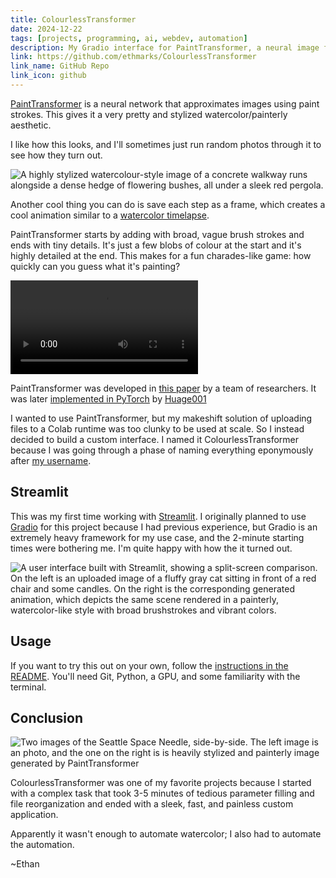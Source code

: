 ```yaml
---
title: ColourlessTransformer
date: 2024-12-22
tags: [projects, programming, ai, webdev, automation]
description: My Gradio interface for PaintTransformer, a neural image filter that turns photos into paint timelapses
link: https://github.com/ethmarks/ColourlessTransformer
link_name: GitHub Repo
link_icon: github
---
```


[PaintTransformer](https://github.com/Huage001/PaintTransformer) is a neural network that approximates images using paint strokes. This gives it a very pretty and stylized watercolor/painterly aesthetic.

I like how this looks, and I'll sometimes just run random photos through it to see how they turn out.

![A highly stylized watercolour-style image of a concrete walkway runs alongside a dense hedge of flowering bushes, all under a sleek red pergola.](~/painttransformer_walkway.webp "PaintTransformer applied to a photo I took at Taliesin West")

Another cool thing you can do is save each step as a frame, which creates a cool animation similar to a [watercolor timelapse](https://youtu.be/1rc0qmqcqMY).

PaintTransformer starts by adding with broad, vague brush strokes and ends with tiny details. It's just a few blobs of colour at the start and it's highly detailed at the end. This makes for a fun charades-like game: how quickly can you guess what it's painting?

![A PaintTransformer timelapse of the album cover of Abbey Road by the Beatles. It starts off as an unrecognizable blob of colour, but gradually becomes discernible as detail is added](~/painttransformer_abbey_road.webm "How long does it take you to guess what it's painting?")

PaintTransformer was developed in [this paper](https://arxiv.org/abs/2108.03798) by a team of researchers. It was later [implemented in PyTorch](https://github.com/Huage001/PaintTransformer) by [Huage001](https://github.com/Huage001)

I wanted to use PaintTransformer, but my makeshift solution of uploading files to a Colab runtime was too clunky to be used at scale. So I instead decided to build a custom interface. I named it ColourlessTransformer because I was going through a phase of naming everything eponymously after [my username](/blog/username).

## Streamlit

This was my first time working with [Streamlit](https://streamlit.io/). I originally planned to use [Gradio](https://www.gradio.app/) for this project because I had previous experience, but Gradio is an extremely heavy framework for my use case, and the 2-minute starting times were bothering me. I'm quite happy with how the it turned out.

![A user interface built with Streamlit, showing a split-screen comparison. On the left is an uploaded image of a fluffy gray cat sitting in front of a red chair and some candles. On the right is the corresponding generated animation, which depicts the same scene rendered in a painterly, watercolor-like style with broad brushstrokes and vibrant colors.](~/painttransformer_interface_toby_chickens.webp "Using ColourlessTransformer to apply PaintTransformer to a photo of my cat, Toby")

## Usage

If you want to try this out on your own, follow the [instructions in the README](https://github.com/ethmarks/ColourlessTransformer?tab=readme-ov-file#usage). You'll need Git, Python, a GPU, and some familiarity with the terminal.

## Conclusion

![Two images of the Seattle Space Needle, side-by-side. The left image is an photo, and the one on the right is is heavily stylized and painterly image generated by PaintTransformer](~/painttransformer_space_needle_comparison.webp "PaintTransformer applied to a photo I took of the Seattle Space Needle")

ColourlessTransformer was one of my favorite projects because I started with a complex task that took 3-5 minutes of tedious parameter filling and file reorganization and ended with a sleek, fast, and painless custom application.

Apparently it wasn't enough to automate watercolor; I also had to automate the automation.

~Ethan
